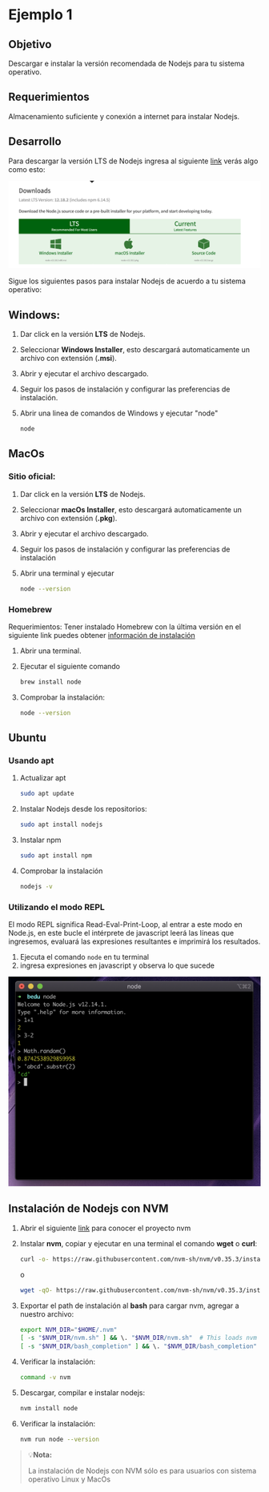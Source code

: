 # Ejemplo 1

## Objetivo

Descargar e instalar la versión recomendada de Nodejs para tu sistema operativo.

## Requerimientos

Almacenamiento suficiente y conexión a internet para instalar Nodejs.

## Desarrollo

Para descargar la versión LTS de Nodejs ingresa al siguiente [link](https://nodejs.org/en/download/) verás algo como esto:

![Screen_Shot_2020-07-02_at_9.53.07.png](Screen_Shot_2020-07-02_at_9.53.07.png)

Sigue los siguientes pasos para instalar Nodejs de acuerdo a tu sistema operativo:

## Windows:

1. Dar click en la versión **LTS** de Nodejs.
2. Seleccionar **Windows Installer**, esto descargará automaticamente un archivo con extensión (**.msi**).
3. Abrir y ejecutar el archivo descargado.
4. Seguir los pasos de instalación y configurar las preferencias de instalación.
5. Abrir una linea de comandos de Windows y ejecutar "node"

    ```bash
    node
    ```

## MacOs

### Sitio oficial:

1. Dar click en la versión **LTS** de Nodejs.
2. Seleccionar **macOs Installer**, esto descargará automaticamente un archivo con extensión (**.pkg**).
3. Abrir y ejecutar el archivo descargado.
4. Seguir los pasos de instalación y configurar las preferencias de instalación
5. Abrir una terminal y ejecutar

    ```bash
    node --version
    ```

### Homebrew

Requerimientos: Tener instalado Homebrew con la última versión en el siguiente link puedes obtener [información de instalación](https://brew.sh/index_es)

1. Abrir una terminal.
2. Ejecutar el siguiente comando

    ```bash
    brew install node
    ```

3. Comprobar la instalación:

    ```bash
    node --version
    ```

## Ubuntu

### Usando apt

1. Actualizar apt

    ```bash
    sudo apt update
    ```

2. Instalar Nodejs desde los repositorios:

    ```bash
    sudo apt install nodejs
    ```

3. Instalar npm

    ```bash
    sudo apt install npm
    ```

4. Comprobar la instalación

    ```bash
    nodejs -v
    ```

### Utilizando el modo REPL

El modo REPL significa Read-Eval-Print-Loop, al entrar a este modo en Node.js, en este bucle el intérprete de javascript leerá las líneas que ingresemos, evaluará las expresiones resultantes e imprimirá los resultados.

1. Ejecuta el comando `node` en tu terminal
2. ingresa expresiones en javascript y observa lo que sucede

![Untitled.png](Untitled.png)

## Instalación de Nodejs con NVM

1. Abrir el siguiente [link](https://github.com/nvm-sh/nvm) para conocer el proyecto nvm
2. Instalar **nvm**, copiar y ejecutar en una terminal el comando **wget** o **curl**:

    ```bash
    curl -o- https://raw.githubusercontent.com/nvm-sh/nvm/v0.35.3/install.sh | bash
    ```

    o

    ```bash
    wget -qO- https://raw.githubusercontent.com/nvm-sh/nvm/v0.35.3/install.sh | bash
    ```

3. Exportar el path de instalación al **bash** para cargar nvm, agregar a nuestro archivo:

    ```bash
    export NVM_DIR="$HOME/.nvm"
    [ -s "$NVM_DIR/nvm.sh" ] && \. "$NVM_DIR/nvm.sh"  # This loads nvm
    [ -s "$NVM_DIR/bash_completion" ] && \. "$NVM_DIR/bash_completion"  # This loads nvm bash_completion
    ```

4. Verificar la instalación:

    ```bash
    command -v nvm
    ```

5. Descargar, compilar e instalar nodejs:

    ```bash
    nvm install node
    ```

6. Verificar la instalación:

    ```bash
    nvm run node --version
    ```

>💡**Nota:**
>
>La instalación de Nodejs con NVM sólo es para usuarios con sistema operativo Linux y MacOs
